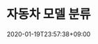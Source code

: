 ---
title: "자동차 모델 분류"
date: 2020-01-19T23:57:38+09:00
name: "자동차 모델 분류"
type: "이미지, 멀티 클래스 분류"
provider: "kagglekorea"
dataset: "스탠포드 자동차 데이터셋"
model: "이해찬"
evaluation: "F1 스코어"
score: "0.96058"
platform: "캐글"
platform_url: "https://www.kaggle.com/c/2019-1st-ml-month-with-kakr/leaderboard"
tag: "#execise"
---